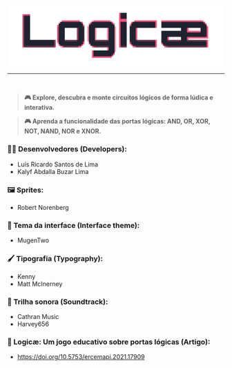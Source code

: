 <div align = "center">
 <img src= "https://github.com/lsdelima/project_logicae/blob/12d2c95afee855626cd8ea42876ca10962fb7461/game/code/assets/art/menu_and_ui/logo_logicae/logo_end/git_hub3.png" alt = "Logicae_logo" >

</div>

----------------------------

<img src="https://img.shields.io/static/v1?label=Godot+Game+engine&labelColor=478CBF&message=3.2&color=000000&logo=&logoColor=ffffff&style=square" alt=""/>

> **🎮  Explore, descubra e monte circuitos lógicos de forma lúdica e interativa.**

> **🎮  Aprenda a funcionalidade das portas lógicas: AND, OR, XOR, NOT, NAND, NOR e XNOR.**

### 👨‍💻 Desenvolvedores (Developers):
  - Luís Ricardo Santos de Lima
  - Kalyf Abdalla Buzar Lima

### 🖼️ Sprites:
  - Robert Norenberg 

### 🎨 Tema da interface (Interface theme):
  - MugenTwo

### 🖌️ Tipografia (Typography):
  - Kenny
  - Matt McInerney

### 🎵 Trilha sonora (Soundtrack):
  - Cathran Music
  - Harvey656
  
### 🔎 Logicæ: Um jogo educativo sobre portas lógicas (Artigo):
  - https://doi.org/10.5753/ercemapi.2021.17909

